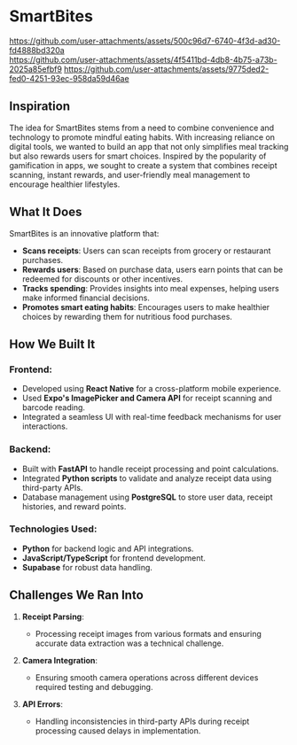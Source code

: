 # SmartBites

https://github.com/user-attachments/assets/500c96d7-6740-4f3d-ad30-fd4888bd320a  
https://github.com/user-attachments/assets/4f5411bd-4db8-4b75-a73b-2025a85efbf9
https://github.com/user-attachments/assets/9775ded2-fed0-4251-93ec-958da59d46ae



## Inspiration
The idea for SmartBites stems from a need to combine convenience and technology to promote mindful eating habits. With increasing reliance on digital tools, we wanted to build an app that not only simplifies meal tracking but also rewards users for smart choices. Inspired by the popularity of gamification in apps, we sought to create a system that combines receipt scanning, instant rewards, and user-friendly meal management to encourage healthier lifestyles.

## What It Does
SmartBites is an innovative platform that:
- **Scans receipts**: Users can scan receipts from grocery or restaurant purchases.
- **Rewards users**: Based on purchase data, users earn points that can be redeemed for discounts or other incentives.
- **Tracks spending**: Provides insights into meal expenses, helping users make informed financial decisions.
- **Promotes smart eating habits**: Encourages users to make healthier choices by rewarding them for nutritious food purchases.

## How We Built It

### Frontend:
- Developed using **React Native** for a cross-platform mobile experience.
- Used **Expo's ImagePicker and Camera API** for receipt scanning and barcode reading.
- Integrated a seamless UI with real-time feedback mechanisms for user interactions.

### Backend:
- Built with **FastAPI** to handle receipt processing and point calculations.
- Integrated **Python scripts** to validate and analyze receipt data using third-party APIs.
- Database management using **PostgreSQL** to store user data, receipt histories, and reward points.

### Technologies Used:
- **Python** for backend logic and API integrations.
- **JavaScript/TypeScript** for frontend development.
- **Supabase** for robust data handling.

## Challenges We Ran Into
1. **Receipt Parsing**:
   - Processing receipt images from various formats and ensuring accurate data extraction was a technical challenge.
   
2. **Camera Integration**:
   - Ensuring smooth camera operations across different devices required testing and debugging.

3. **API Errors**:
   - Handling inconsistencies in third-party APIs during receipt processing caused delays in implementation.

